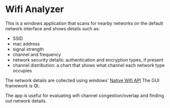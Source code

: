 # Wifi Analyzer

This is a windows application that scans for nearby networks on the default network interface and shows details such as:
- SSID
- mac address
- signal strength
- channel and frequency
- network security details: authentication and encryption types, if present
- channel distribution: a chart that shows what channel each network type occupies

The network details are collected using windows' [Native Wifi API](https://docs.microsoft.com/en-us/windows/win32/api/_nwifi/)
The GUI framework is Qt.

The app is useful for evaluating wifi channel congestion/overlap and finding out network details.
